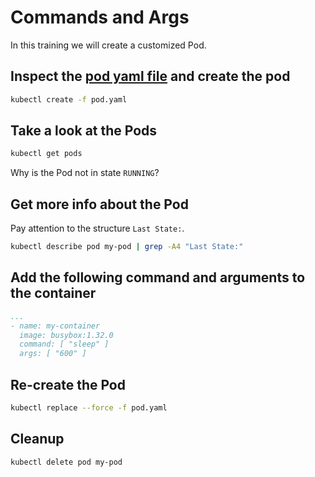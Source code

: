# Commands and Args

In this training we will create a customized Pod.

## Inspect the [pod yaml file](./pod.yaml) and create the pod

```bash
kubectl create -f pod.yaml
```

## Take a look at the Pods

```bash
kubectl get pods
```

Why is the Pod not in state `RUNNING`?

## Get more info about the Pod

Pay attention to the structure  `Last State:`.

```bash
kubectl describe pod my-pod | grep -A4 "Last State:"
```

## Add the following command and arguments to the container

```yaml
...
- name: my-container
  image: busybox:1.32.0
  command: [ "sleep" ]
  args: [ "600" ]
```

## Re-create the Pod

```bash
kubectl replace --force -f pod.yaml
```

## Cleanup

```bash
kubectl delete pod my-pod
```
